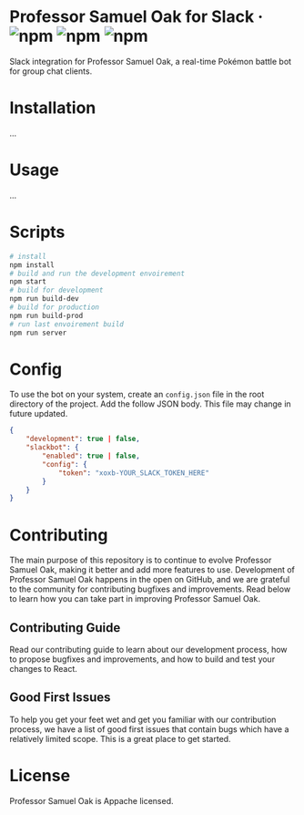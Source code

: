 # Professor Samuel Oak for Slack &middot; ![npm](https://img.shields.io/badge/license-apache-blue.svg) ![npm](https://img.shields.io/badge/build-passing-brightgreen.svg) ![npm](https://img.shields.io/badge/npm-3.0-blue.svg)

Slack integration for Professor Samuel Oak, a real-time Pokémon battle bot for group chat clients.

# Installation

...

# Usage

...

# Scripts

```sh
# install
npm install
# build and run the development envoirement
npm start
# build for development
npm run build-dev
# build for production
npm run build-prod
# run last envoirement build
npm run server
```

# Config

To use the bot on your system, create an `config.json` file in the root directory of the project. Add the follow JSON body. This file may change in future updated.

```json
{
    "development": true | false,
    "slackbot": {
        "enabled": true | false,
        "config": {
            "token": "xoxb-YOUR_SLACK_TOKEN_HERE"
        }
    }
}
```

# Contributing

The main purpose of this repository is to continue to evolve Professor Samuel Oak, making it better and add more features to use. Development of Professor Samuel Oak happens in the open on GitHub, and we are grateful to the community for contributing bugfixes and improvements. Read below to learn how you can take part in improving Professor Samuel Oak.

## Contributing Guide

Read our contributing guide to learn about our development process, how to propose bugfixes and improvements, and how to build and test your changes to React.

## Good First Issues

To help you get your feet wet and get you familiar with our contribution process, we have a list of good first issues that contain bugs which have a relatively limited scope. This is a great place to get started.

# License

Professor Samuel Oak is Appache licensed.
